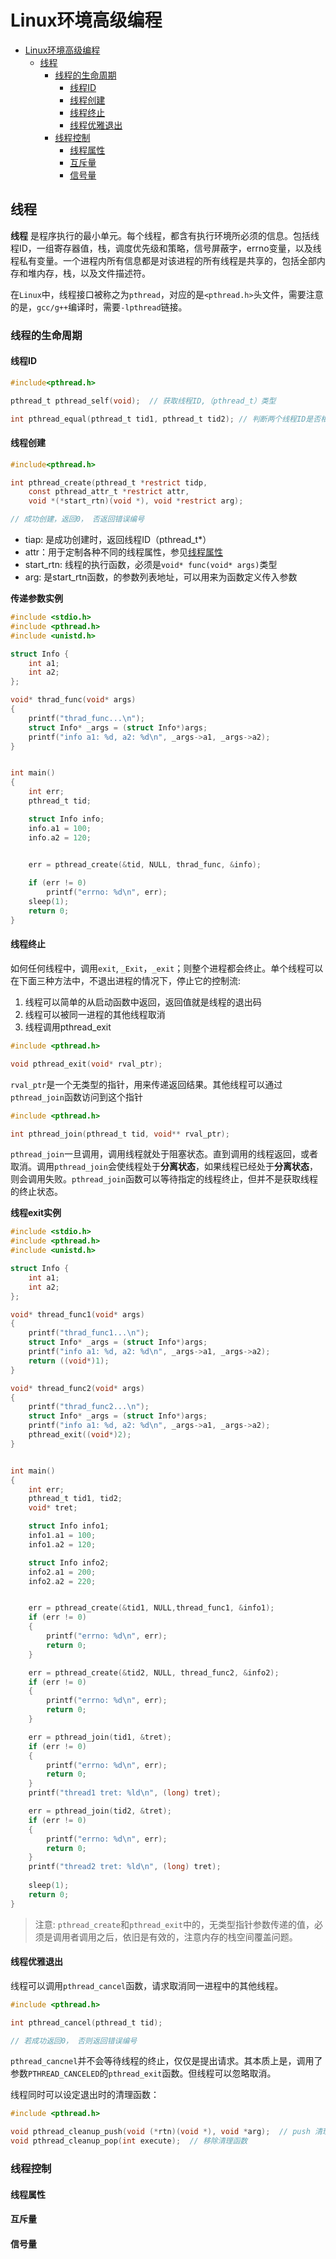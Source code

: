 # Linux环境高级编程

- [Linux环境高级编程](#linux环境高级编程)
  - [线程](#线程)
    - [线程的生命周期](#线程的生命周期)
      - [线程ID](#线程id)
      - [线程创建](#线程创建)
      - [线程终止](#线程终止)
      - [线程优雅退出](#线程优雅退出)
    - [线程控制](#线程控制)
      - [线程属性](#线程属性)
      - [互斥量](#互斥量)
      - [信号量](#信号量)

## 线程

**线程** 是程序执行的最小单元。每个线程，都含有执行环境所必须的信息。包括线程ID，一组寄存器值，栈，调度优先级和策略，信号屏蔽字，errno变量，以及线程私有变量。一个进程内所有信息都是对该进程的所有线程是共享的，包括全部内存和堆内存，栈，以及文件描述符。

在`Linux`中，线程接口被称之为`pthread`，对应的是`<pthread.h>`头文件，需要注意的是，`gcc/g++`编译时，需要`-lpthread`链接。

### 线程的生命周期

#### 线程ID

```c
#include<pthread.h>

pthread_t pthread_self(void);  // 获取线程ID,（pthread_t）类型

int pthread_equal(pthread_t tid1, pthread_t tid2); // 判断两个线程ID是否相等， 若相等，返回非0
```

#### 线程创建

```c
#include<pthread.h>

int pthread_create(pthread_t *restrict tidp,
    const pthread_attr_t *restrict attr,
    void *(*start_rtn)(void *), void *restrict arg);

// 成功创建，返回0， 否返回错误编号
```

* tiap: 是成功创建时，返回线程ID（pthread_t*）
* attr：用于定制各种不同的线程属性，参见[线程属性](#线程属性)
* start_rtn: 线程的执行函数，必须是`void* func(void* args)`类型
* arg: 是start_rtn函数，的参数列表地址，可以用来为函数定义传入参数

**传递参数实例**

```c
#include <stdio.h>
#include <pthread.h>
#include <unistd.h>

struct Info {
    int a1;
    int a2;
};

void* thrad_func(void* args)
{
    printf("thrad_func...\n");
    struct Info* _args = (struct Info*)args;
    printf("info a1: %d, a2: %d\n", _args->a1, _args->a2); 
}


int main()
{
    int err;
    pthread_t tid;

    struct Info info;
    info.a1 = 100;
    info.a2 = 120;
    

    err = pthread_create(&tid, NULL, thrad_func, &info);

    if (err != 0)
        printf("errno: %d\n", err);
    sleep(1);
    return 0;
}
```

#### 线程终止

如何任何线程中，调用`exit`, `_Exit`，`_exit`；则整个进程都会终止。单个线程可以在下面三种方法中，不退出进程的情况下，停止它的控制流:

1. 线程可以简单的从启动函数中返回，返回值就是线程的退出码
2. 线程可以被同一进程的其他线程取消
3. 线程调用pthread_exit

```c
#include <pthread.h>

void pthread_exit(void* rval_ptr);
```

`rval_ptr`是一个无类型的指针，用来传递返回结果。其他线程可以通过`pthread_join`函数访问到这个指针

```c
#include <pthread.h>

int pthread_join(pthread_t tid, void** rval_ptr);
```

`pthread_join`一旦调用，调用线程就处于阻塞状态。直到调用的线程返回，或者取消。调用`pthread_join`会使线程处于**分离状态**，如果线程已经处于**分离状态**，则会调用失败。`pthread_join`函数可以等待指定的线程终止，但并不是获取线程的终止状态。

**线程exit实例**

```c
#include <stdio.h>
#include <pthread.h>
#include <unistd.h>

struct Info {
    int a1;
    int a2;
};

void* thread_func1(void* args)
{
    printf("thrad_func1...\n");
    struct Info* _args = (struct Info*)args;
    printf("info a1: %d, a2: %d\n", _args->a1, _args->a2); 
    return ((void*)1);
}

void* thread_func2(void* args)
{
    printf("thrad_func2...\n");
    struct Info* _args = (struct Info*)args;
    printf("info a1: %d, a2: %d\n", _args->a1, _args->a2);
    pthread_exit((void*)2);
}


int main()
{
    int err;
    pthread_t tid1, tid2;
    void* tret;

    struct Info info1;
    info1.a1 = 100;
    info1.a2 = 120;

    struct Info info2;
    info2.a1 = 200;
    info2.a2 = 220;


    err = pthread_create(&tid1, NULL,thread_func1, &info1);
    if (err != 0)
    {
        printf("errno: %d\n", err);
        return 0;
    }

    err = pthread_create(&tid2, NULL, thread_func2, &info2);
    if (err != 0)
    {
        printf("errno: %d\n", err);
        return 0;
    }

    err = pthread_join(tid1, &tret);
    if (err != 0)
    {
        printf("errno: %d\n", err);
        return 0;
    }
    printf("thread1 tret: %ld\n", (long) tret);

    err = pthread_join(tid2, &tret);
    if (err != 0)
    {
        printf("errno: %d\n", err);
        return 0;
    }
    printf("thread2 tret: %ld\n", (long) tret);
    
    sleep(1);
    return 0;
}
```

> 注意: `pthread_create`和`pthread_exit`中的，无类型指针参数传递的值，必须是调用者调用之后，依旧是有效的，注意内存的栈空间覆盖问题。

#### 线程优雅退出

线程可以调用`pthread_cancel`函数，请求取消同一进程中的其他线程。

```c
#include <pthread.h>

int pthread_cancel(pthread_t tid);

// 若成功返回0， 否则返回错误编号
```

`pthread_cancnel`并不会等待线程的终止，仅仅是提出请求。其本质上是，调用了参数`PTHREAD_CANCELED`的`pthread_exit`函数。但线程可以忽略取消。

线程同时可以设定退出时的清理函数：

```c
#include <pthread.h>

void pthread_cleanup_push(void (*rtn)(void *), void *arg);  // push 清理函数
void pthread_cleanup_pop(int execute);  // 移除清理函数
```

### 线程控制

#### 线程属性

#### 互斥量

#### 信号量